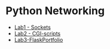 # Python Networking

- [Lab1 - Sockets](Lab1-Sockets)
- [Lab2 - CGI-scripts](Lab2-CGI)
- [Lab3-FlaskPortfolio](Lab3-FlaskPortfolio)

